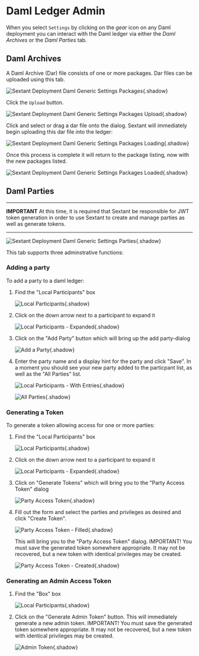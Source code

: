 # Daml Ledger Admin

When you select `Settings` by clicking on the _gear_ icon on any Daml deployment
you can interact with the Daml ledger via either the _Daml Archives_ or the
_Daml Parties_ tab.

## Daml Archives

A Daml Archive (Dar) file consists of one or more packages. Dar files can be
uploaded using this tab.

![Sextant Deployment Daml Generic Settings Packages](../../images/sextant-deployments-daml-generic-settings-packages.png){.shadow}

Click the `Upload` button.

![Sextant Deployment Daml Generic Settings Packages Upload](../../images/sextant-deployments-daml-generic-settings-packages-upload.png){.shadow}

Click and select or drag a dar file onto the dialog. Sextant will immediately
begin uploading this dar file into the ledger:

![Sextant Deployment Daml Generic Settings Packages Loading](../../images/sextant-deployments-daml-generic-settings-packages-loading.png){.shadow}

Once this process is complete it will return to the package listing, now with
the new packages listed.

![Sextant Deployment Daml Generic Settings Packages Loaded](../../images/sextant-deployments-daml-generic-settings-packages-loaded.png){.shadow}

## Daml Parties

-----

__IMPORTANT__ At this time, it is required that Sextant be responsible for JWT
token generation in order to use Sextant to create and manage parties as well as
generate tokens.

-----

![Sextant Deployment Daml Generic Settings Parties](../../images/sextant-deployments-daml-generic-settings-parties.png){.shadow}

This tab supports three adminstrative functions:

### Adding a party

To add a party to a daml ledger:

1. Find the "Local Participants" box

   ![Local Participants](../../images/local-participants-closed.png){.shadow}

1. Click on the down arrow next to a participant to expand it

   ![Local Participants - Expanded](../../images/local-participants-open-empty.png){.shadow}

1. Click on the "Add Party" button which will bring up the add party-dialog

   ![Add a Party](../../images/add-party.png){.shadow}

1. Enter the party name and a display hint for the party and click "Save". In a
   moment you should see your new party added to the particpant list, as well as
   the "All Parties" list.

   ![Local Participants - With Entries](../../images/local-participants-with-entries.png){.shadow}

   ![All Parties](../../images/all-parties.png){.shadow}

### Generating a Token

To generate a token allowing access for one or more parties:

1. Find the "Local Participants" box

   ![Local Participants](../../images/local-participants-closed.png){.shadow}

1. Click on the down arrow next to a participant to expand it

   ![Local Participants - Expanded](../../images/local-participants-multiple-parties.png){.shadow}

1. Click on "Generate Tokens" which will bring you to the "Party Access Token"
   dialog

   ![Party Access Token](../../images/create-access-token-blank.png){.shadow}

1. Fill out the form and select the parties and privileges as desired and click
   "Create Token".

   ![Party Access Token - Filled](../../images/create-access-token-filled.png){.shadow}

   This will bring you to the "Party Access Token" dialog. IMPORTANT! You must
   save the generated token somewhere appropriate.  It may not be recovered,
   but a new token with identical privileges may be created.

   ![Party Access Token - Created](../../images/party-access-token.png){.shadow}

### Generating an Admin Access Token

1. Find the "Box" box

   ![Local Participants](../../images/admin-box.png){.shadow}

1. Click on the "Generate Admin Token" button. This will immediately generate
   a new admin token. IMPORTANT! You must
   save the generated token somewhere appropriate.  It may not be recovered,
   but a new token with identical privileges may be created.

   ![Admin Token](../../images/party-access-token.png){.shadow}
